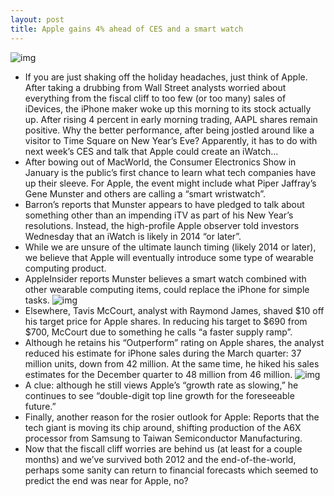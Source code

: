 ```yaml
---
layout: post
title: Apple gains 4% ahead of CES and a smart watch
---
```

![img](http://media.idownloadblog.com/wp-content/uploads/2012/12/CES-2013-copy-RESIZE.jpg)
* If you are just shaking off the holiday headaches, just think of Apple. After taking a drubbing from Wall Street analysts worried about everything from the fiscal cliff to too few (or too many) sales of iDevices, the iPhone maker woke up this morning to its stock actually up. After rising 4 percent in early morning trading, AAPL shares remain positive. Why the better performance, after being jostled around like a visitor to Time Square on New Year’s Eve? Apparently, it has to do with next week’s CES and talk that Apple could create an iWatch…
* After bowing out of MacWorld, the Consumer Electronics Show in January is the public’s first chance to learn what tech companies have up their sleeve. For Apple, the event might include what Piper Jaffray’s Gene Munster and others are calling a “smart wristwatch”.
* Barron’s reports that Munster appears to have pledged to talk about something other than an impending iTV as part of his New Year’s resolutions. Instead, the high-profile Apple observer told investors Wednesday that an iWatch is likely in 2014 “or later”.
* While we are unsure of the ultimate launch timing (likely 2014 or later), we believe that Apple will eventually introduce some type of wearable computing product.
* AppleInsider reports Munster believes a smart watch combined with other wearable computing items, could replace the iPhone for simple tasks.
![img](http://media.idownloadblog.com/wp-content/uploads/2012/07/iWatch-concept-Anders-Kjellberg-006.jpg)
* Elsewhere, Tavis McCourt, analyst with Raymond James, shaved $10 off his target price for Apple shares. In reducing his target to $690 from $700, McCourt due to something he calls “a faster supply ramp”.
* Although he retains his “Outperform” rating on Apple shares, the analyst reduced his estimate for iPhone sales during the March quarter: 37 million units, down from 42 million. At the same time, he hiked his sales estimates for the December quarter to 48 million from 46 million.
![img](http://media.idownloadblog.com/wp-content/uploads/2012/12/iPad-mini-Minimally-Minimal-002-white-desk-Magic-Mouse.jpg)
* A clue: although he still views Apple’s “growth rate as slowing,” he continues to see “double-digit top line growth for the foreseeable future.”
* Finally, another reason for the rosier outlook for Apple: Reports that the tech giant is moving its chip around, shifting production of the A6X processor from Samsung to Taiwan Semiconductor Manufacturing.
* Now that the fiscall cliff worries are behind us (at least for a couple months) and we’ve survived both 2012 and the end-of-the-world, perhaps some sanity can return to financial forecasts which seemed to predict the end was near for Apple, no?

